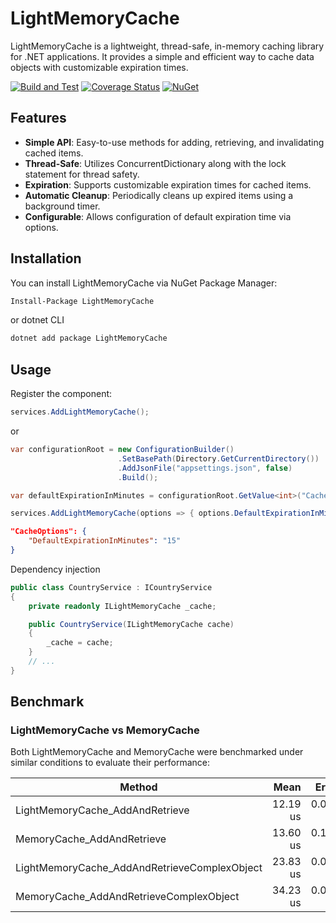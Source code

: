 # LightMemoryCache

LightMemoryCache is a lightweight, thread-safe, in-memory caching library for .NET applications. It provides a simple and efficient way to cache data objects with customizable expiration times.

[![Build and Test](https://github.com/altughan09/LightMemoryCache/actions/workflows/ci.yml/badge.svg)](https://github.com/altughan09/LightMemoryCache/actions/workflows/ci.yml)
[![Coverage Status](https://coveralls.io/repos/github/altughan09/LightMemoryCache/badge.svg?branch=main)](https://coveralls.io/github/altughan09/LightMemoryCache?branch=main)
[![NuGet](https://buildstats.info/nuget/LightMemoryCache)](http://www.nuget.org/packages/LightMemoryCache)

## Features

- **Simple API**: Easy-to-use methods for adding, retrieving, and invalidating cached items.
- **Thread-Safe**: Utilizes ConcurrentDictionary along with the lock statement for thread safety.
- **Expiration**: Supports customizable expiration times for cached items.
- **Automatic Cleanup**: Periodically cleans up expired items using a background timer.
- **Configurable**: Allows configuration of default expiration time via options.

## Installation

You can install LightMemoryCache via NuGet Package Manager:

```bash
Install-Package LightMemoryCache
```

or dotnet CLI

```bash
dotnet add package LightMemoryCache
```

## Usage

Register the component:

```C#
services.AddLightMemoryCache();
```

or

```C#
var configurationRoot = new ConfigurationBuilder()
                        .SetBasePath(Directory.GetCurrentDirectory())
                        .AddJsonFile("appsettings.json", false)
                        .Build();

var defaultExpirationInMinutes = configurationRoot.GetValue<int>("CacheOptions:DefaultExpirationInMinutes");

services.AddLightMemoryCache(options => { options.DefaultExpirationInMinutes = defaultExpirationInMinutes; });
```

```json
"CacheOptions": {
    "DefaultExpirationInMinutes": "15"
}
```

Dependency injection

```C#
public class CountryService : ICountryService
{
    private readonly ILightMemoryCache _cache;

    public CountryService(ILightMemoryCache cache)
    {
        _cache = cache;
    }
    // ...
}
```

## Benchmark

### LightMemoryCache vs MemoryCache

Both LightMemoryCache and MemoryCache were benchmarked under similar conditions to evaluate their performance:

| Method                                       |     Mean |    Error |   StdDev |
| -------------------------------------------- | -------: | -------: | -------: |
| LightMemoryCache_AddAndRetrieve              | 12.19 us | 0.029 us | 0.027 us |
| MemoryCache_AddAndRetrieve                   | 13.60 us | 0.149 us | 0.116 us |
| LightMemoryCache_AddAndRetrieveComplexObject | 23.83 us | 0.093 us | 0.072 us |
| MemoryCache_AddAndRetrieveComplexObject      | 34.23 us | 0.083 us | 0.077 us |
